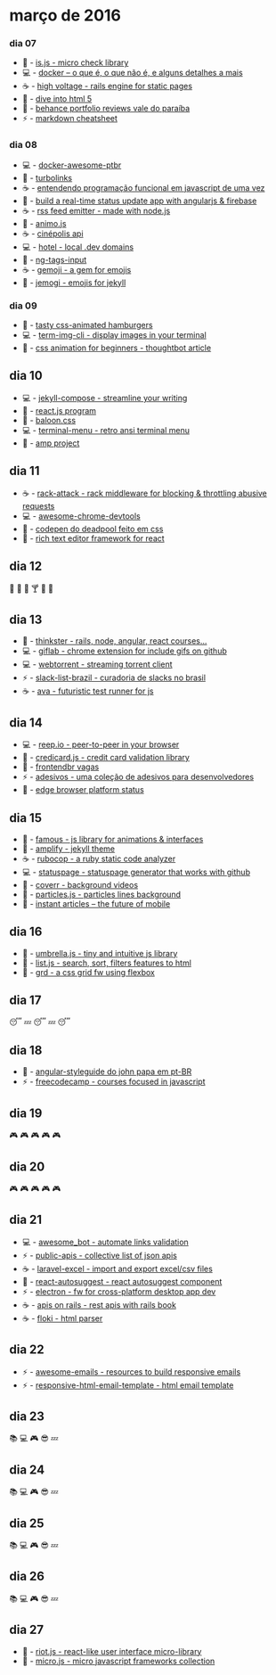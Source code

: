 # março de 2016

### dia 07
- :beers: - [is.js - micro check library](https://arasatasaygin.github.io/is.js/)
- :computer: - [docker – o que é, o que não é, e alguns detalhes a mais](http://fjorgemota.com/docker-containers-para-a-vida-ou-nao/)
- :coffee: - [high voltage - rails engine for static pages](https://github.com/thoughtbot/high_voltage)
- :beers: - [dive into html 5](https://diveintohtml5.com.br/index.html)
- :pizza: - [behance portfolio reviews vale do paraíba](https://www.facebook.com/events/915190358549019/)
- :zap: - [markdown cheatsheet](https://github.com/adam-p/markdown-here/wiki/Markdown-Cheatsheet)

### dia 08
- :computer: - [docker-awesome-ptbr](https://github.com/renatosousafilho/docker-awesome-ptbr)
- :beers: - [turbolinks](https://github.com/turbolinks/turbolinks)
- :coffee: - [entendendo programação funcional em javascript de uma vez](https://medium.com/@matheusml/entendendo-programa%C3%A7%C3%A3o-funcional-em-javascript-de-uma-vez-c676489be08b#.v6koeyok0)
- :beers: - [build a real-time status update app with angularjs & firebase](http://www.sitepoint.com/real-time-status-update-app-angularjs-firebase/)
- :coffee: - [rss feed emitter - made with node.js](https://github.com/filipedeschamps/rss-feed-emitter)
- :beers: - [animo.js](http://labs.bigroomstudios.com/libraries/animo-js)
- :coffee: - [cinépolis api](https://github.com/afilhodaniel/cinepolis_api)
- :computer: - [hotel - local .dev domains](https://github.com/typicode/hotel)
- :beers: - [ng-tags-input](http://mbenford.github.io/ngTagsInput/)
- :coffee: - [gemoji - a gem for emojis](https://github.com/github/gemoji)
- :beers: - [jemogi - emojis for jekyll](https://github.com/jekyll/jemoji)

### dia 09
- :beers: - [tasty css-animated hamburgers](https://jonsuh.com/hamburgers/)
- :computer: - [term-img-cli - display images in your terminal](https://github.com/sindresorhus/term-img-cli)
- :beers: - [css animation for beginners - thoughtbot article](https://robots.thoughtbot.com/css-animation-for-beginners)

## dia 10
- :computer: - [jekyll-compose - streamline your writing](https://github.com/jekyll/jekyll-compose)
- :beers: - [react.js program](http://www.reactjsprogram.com)
- :beers: - [baloon.css](https://github.com/kazzkiq/balloon.css)
- :computer: - [terminal-menu - retro ansi terminal menu](https://github.com/substack/terminal-menu)
- :beers: - [amp project](https://github.com/ampproject/amphtml)

## dia 11
- :coffee: - [rack-attack - rack middleware for blocking & throttling abusive requests](https://github.com/kickstarter/rack-attack)
- :computer: - [awesome-chrome-devtools](https://github.com/ChromeDevTools/awesome-chrome-devtools)
- :beers: - [codepen do deadpool feito em css](http://codepen.io/daniel-snows/pen/jqrwjo)
- :beers: - [rich text editor framework for react](https://facebook.github.io/draft-js/)

## dia 12
:wine_glass: :tropical_drink: :beer: :cocktail: :meat_on_bone: :poultry_leg:

## dia 13
- :beers: - [thinkster - rails, node, angular, react courses...](https://thinkster.io)
- :computer: - [giflab - chrome extension for include gifs on github](https://github.com/DrewML/GifHub)
- :computer: - [webtorrent - streaming torrent client](https://github.com/feross/webtorrent-app)
- :zap: - [slack-list-brazil - curadoria de slacks no brasil](https://github.com/joselitojunior1/slack-list-brazil)
- :coffee: - [ava - futuristic test runner for js](https://github.com/sindresorhus/ava)

## dia 14
- :computer: - [reep.io - peer-to-peer in your browser](https://reep.io/)
- :beers: - [credicard.js - credit card validation library](http://contaazul.github.io/creditcard.js/)
- :beers: - [frontendbr vagas](https://github.com/frontendbr/vagas)
- :zap: - [adesivos - uma coleção de adesivos para desenvolvedores](https://github.com/cerebrobr/adesivos)
- :beers: - [edge browser platform status](https://dev.windows.com/en-us/microsoft-edge/platform/status/)

## dia 15
- :beers: - [famous - js library for animations & interfaces](http://famous.org/)
- :beers: - [amplify - jekyll theme](https://github.com/ageitgey/amplify)
- :coffee: - [rubocop - a ruby static code analyzer](https://github.com/bbatsov/rubocop)
- :computer: - [statuspage - statuspage generator that works with github](https://github.com/pyupio/statuspage)
- :beers: - [coverr - background videos](http://coverr.co)
- :beers: - [particles.js - particles lines background](http://vincentgarreau.com/particles.js/)
- :beers: - [instant articles – the future of mobile](https://instantarticles.fb.com)

## dia 16
- :beers: - [umbrella.js - tiny and intuitive js library](http://abpa.esp.br/noticia/f1--sauber-pode-se-tornar-cliente-da-honda-em-2017)
- :beers: - [list.js - search, sort, filters features to html](http://www.listjs.com/)
- :beers: - [grd - a css grid fw using flexbox](https://1000ch.github.io/grd/)

## dia 17
:sleeping: :zzz: :sleeping: :zzz: :sleeping:

## dia 18
- :beers: - [angular-styleguide do john papa em pt-BR](https://github.com/johnpapa/angular-styleguide/blob/master/a1/i18n/pt-BR.md)
- :zap: - [freecodecamp - courses focused in javascript](https://www.freecodecamp.com/)

## dia 19
:video_game: :video_game: :video_game: :video_game: :video_game:

## dia 20
:video_game: :video_game: :video_game: :video_game: :video_game:

## dia 21
- :computer: - [awesome_bot - automate links validation](https://github.com/dkhamsing/awesome_bot)
- :zap: - [public-apis - collective list of json apis](https://github.com/toddmotto/public-apis)
- :coffee: - [laravel-excel - import and export excel/csv files](https://github.com/Maatwebsite/Laravel-Excel)
- :beers: - [react-autosuggest - react autosuggest component](https://github.com/moroshko/react-autosuggest)
- :zap: - [electron - fw for cross-platform desktop app dev](https://github.com/atom/electron)
- :coffee: - [apis on rails - rest apis with rails book](http://apionrails.icalialabs.com/book/chapter_one)
- :coffee: - [floki - html parser](https://github.com/philss/floki)

## dia 22
- :zap: - [awesome-emails - resources to build responsive emails](https://github.com/jonathandion/awesome-emails)
- :zap: - [responsive-html-email-template - html email template](https://github.com/leemunroe/responsive-html-email-template)

## dia 23
:books: :computer: :video_game: :sunglasses: :zzz:

## dia 24
:books: :computer: :video_game: :sunglasses: :zzz:

## dia 25
:books: :computer: :video_game: :sunglasses: :zzz:

## dia 26
:books: :computer: :video_game: :sunglasses: :zzz:

## dia 27
- :beers: - [riot.js - react-like user interface micro-library](http://riotjs.com)
- :beers: - [micro.js - micro javascript frameworks collection](http://microjs.com/)